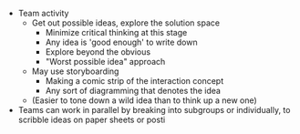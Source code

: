 - Team activity
	- Get out possible ideas, explore the solution space
		- Minimize critical thinking at this stage
		- Any idea is 'good enough' to write down
		- Explore beyond the obvious
		- "Worst possible idea" approach
	- May use storyboarding
		- Making a comic strip of the interaction concept
		- Any sort of diagramming that denotes the idea
	- (Easier to tone down a wild idea than to think up a new one)
- Teams can work in parallel by breaking into subgroups or individually, to scribble ideas on paper sheets or posti